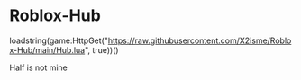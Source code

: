 # Roblox-Hub
loadstring(game:HttpGet("https://raw.githubusercontent.com/X2isme/Roblox-Hub/main/Hub.lua", true))()

Half is not mine
